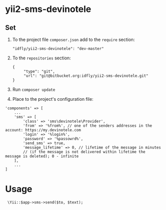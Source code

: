 # yii2-sms-devinotele

## Set

1. To the project file `composer.json` add to the `require` section:

      `"idfly/yii2-sms-devinotele": "dev-master"`

2. To the `repositories` section:
      ```
      {
           "type": "git",
           "url": "git@bitbucket.org:idfly/yii2-sms-devinotele.git"
      }
      ```

3. Run `composer update`

4. Place to the project's configuration file:

```
'components' => [
    ...
    'sms' => [
        'class' => 'sms\devinotele\Provider',        
        'from' => '%from%', // one of the senders addresses in the account: https://my.devinotele.com
        'login' => '%login%',
        'password' => '%passowrd%',
        'send_sms' => true,
        'message_lifetime' => 0, // lifetime of the message in minutes 
        // (if the message is not delivered within lifetime the message is deleted); 0 - infinite
    ],
    ...
]
```

Usage
=============

``` \Yii::$app->sms->send($to, $text);```
